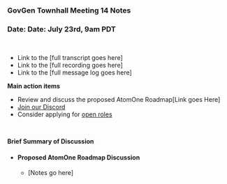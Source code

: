 ### **GovGen Townhall Meeting 14 Notes**

### Date: Date: July 23rd, 9am PDT
<br> 

- Link to the [full transcript goes here]
- Link to the [full recording goes here]
- Link to the [full message log goes here]


**Main action items**

- Review and discuss the proposed AtomOne Roadmap[Link goes Here]
- [Join our Discord](https://discord.gg/atomone)
- Consider applying for [open roles](https://jobs.lever.co/allinbits)

<BR>

**Brief Summary of Discussion**

- #### Proposed AtomOne Roadmap Discussion
  - [Notes go here]

